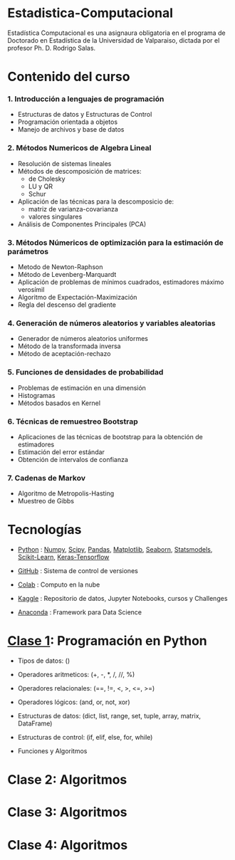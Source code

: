 # Estadistica-Computacional

Estadística Computacional es una asignaura obligatoria en el programa de Doctorado en Estadística de la Universidad de Valparaiso, dictada por el profesor Ph. D. Rodrigo Salas.


# Contenido del curso

### 1. Introducción a lenguajes de programación

- Estructuras de datos y Estructuras de Control
- Programación orientada a objetos
- Manejo de archivos y base de datos

### 2. Métodos Numericos de Algebra Lineal

- Resolución de sistemas lineales
- Métodos de descomposición de matrices:
  - de Cholesky
  - LU y QR
  - Schur
- Aplicación de las  técnicas para la descomposicio de:
  - matriz de varianza-covarianza
  - valores singulares
- Análisis de Componentes Principales (PCA)

### 3. Métodos Númericos de optimización para la estimación de parámetros

- Metodo de Newton-Raphson
- Método de Levenberg-Marquardt
- Aplicación de problemas de mínimos cuadrados, estimadores máximo verosímil
- Algoritmo de Expectación-Maximización
- Regla del descenso del gradiente

### 4. Generación de números aleatorios y variables aleatorias

- Generador de números aleatorios uniformes
- Método de la transformada inversa
- Método de aceptación-rechazo

### 5. Funciones de densidades de probabilidad

- Problemas de estimación en una dimensión
- Histogramas
- Métodos basados en Kernel

### 6. Técnicas de remuestreo Bootstrap

- Aplicaciones de las técnicas de bootstrap para la obtención de estimadores
- Estimación del error estándar
- Obtención de intervalos de confianza

### 7. Cadenas de Markov

- Algoritmo de Metropolis-Hasting
- Muestreo de Gibbs


# Tecnologías

- [Python](https://www.python.org/)
: [Numpy](https://numpy.org/), [Scipy](https://scipy.org/), [Pandas](https://pandas.pydata.org/), [Matplotlib](https://matplotlib.org/), [Seaborn](https://seaborn.pydata.org/), [Statsmodels](https://www.statsmodels.org/stable/index.html), [Scikit-Learn](https://scikit-learn.org/stable/), [Keras-Tensorflow](https://www.tensorflow.org/)

- [GitHub](https://github.com/VictorTrigo)
: Sistema de control de versiones

- [Colab](clase01.ipynb)
: Computo en la nube

- [Kaggle](https://www.kaggle.com/victortrigo)
: Repositorio de datos, Jupyter Notebooks, cursos y Challenges

- [Anaconda](https://www.anaconda.com/)
: Framework para Data Science


# [Clase 1](clase01.ipynb): Programación en Python

- Tipos de datos: ()

- Operadores aritmeticos: (+, -, *, /, //, %)

- Operadores relacionales: (==, !=, <, >, <=, >=)

- Operadores lógicos: (and, or, not, xor) 

- Estructuras de datos: (dict, list, range, set, tuple, array, matrix, DataFrame)

- Estructuras de control: (if, elif, else, for, while)

- Funciones y Algoritmos

# Clase 2: Algoritmos

# Clase 3: Algoritmos

# Clase 4: Algoritmos














